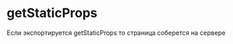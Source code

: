 <!-- getStaticProps ------------------------------------------------------------------------------------------------------------------------>

# getStaticProps

Если экспортируется getStaticProps то страница соберется на сервере
